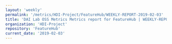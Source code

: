 ```yaml
---
layout: 'weekly'
permalink: '/metrics/HDI-Project/FeatureHub/WEEKLY-REPORT-2019-02-03'
title: 'DAI Lab OSS Metrics Metrics report for FeatureHub | WEEKLY-REPORT-2019-02-03'
organization: 'HDI-Project'
repository: 'FeatureHub'
current_date: '2019-02-03'
---
```


